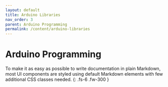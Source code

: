 ```yaml
---
layout: default
title: Arduino Libraries
nav_order: 3
parent: Arduino Programming
permalink: /content/arduino-libraries
---
```


# Arduino Programming

To make it as easy as possible to write documentation in plain Markdown, most UI components are styled using default Markdown elements with few additional CSS classes needed.
{: .fs-6 .fw-300 }

